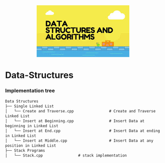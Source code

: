 
<div align="center" style="margin: 20px">
  <img src="https://github.com/lakshaygoyal425/Data-Structure-C/blob/main/download.jfif">
</div>


# Data-Structures

### Implementation tree
```
Data Structures
├── Single Linked List
│   └── Create and Traverse.cpp                # Create and Traverse Linked List
│   └── Insert at Beginning.cpp                # Insert Data at beginning in Linked List
│   └── Insert at End.cpp                      # Insert Data at ending in Linked List
│   └── Insert at Middle.cpp                   # Insert Data at any position in Linked List
├── Stack Programs
│   └── Stack.cpp                # stack implementation
```
